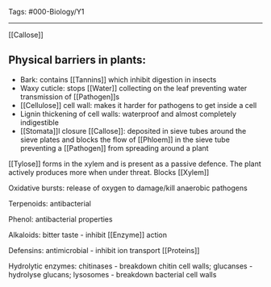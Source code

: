 Tags: #000-Biology/Y1

---
[[Callose]]
## Physical barriers in plants:
- Bark: contains [[Tannins]] which inhibit digestion in insects
- Waxy cuticle: stops [[Water]] collecting on the leaf preventing water transmission of [[Pathogen]]s
- [[Cellulose]] cell wall: makes it harder for pathogens to get inside a cell 
- Lignin thickening of cell walls: waterproof and almost completely indigestible
- [[Stomata]]l closure
[[Callose]]: deposited in sieve tubes around the sieve plates and blocks the flow of [[Phloem]] in the sieve tube preventing a [[Pathogen]] from spreading around a plant

[[Tylose]] forms in the xylem and is present as a passive defence. The plant actively produces more when under threat. Blocks [[Xylem]]

Oxidative bursts: release of oxygen to damage/kill anaerobic pathogens

Terpenoids: antibacterial

Phenol: antibacterial properties

Alkaloids: bitter taste - inhibit [[Enzyme]] action

Defensins: antimicrobial - inhibit ion transport [[Proteins]]

Hydrolytic enzymes: chitinases - breakdown chitin cell walls; glucanses - hydrolyse glucans; lysosomes - breakdown bacterial cell walls
